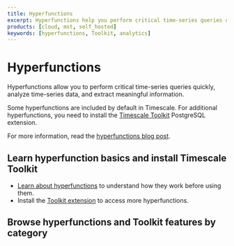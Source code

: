 ```yaml
---
title: Hyperfunctions
excerpt: Hyperfunctions help you perform critical time-series queries quickly
products: [cloud, mst, self_hosted]
keywords: [hyperfunctions, Toolkit, analytics]
---
```


# Hyperfunctions

Hyperfunctions allow you to perform critical time-series queries quickly,
analyze time-series data, and extract meaningful information.

Some hyperfunctions are included by default in Timescale. For
additional hyperfunctions, you need to install the
[Timescale Toolkit][install-toolkit] PostgreSQL extension.

For more information, read the [hyperfunctions blog post][hyperfunctions-blog].

## Learn hyperfunction basics and install Timescale Toolkit

*   [Learn about hyperfunctions][about-hyperfunctions] to understand how they
    work before using them.
*   Install the [Toolkit extension][install-toolkit] to access more
    hyperfunctions.

## Browse hyperfunctions and Toolkit features by category

[about-hyperfunctions]: /use-timescale/:currentVersion:/hyperfunctions/about-hyperfunctions
[hyperfunctions-blog]: https://blog.timescale.com/blog/time-series-analytics-for-postgresql-introducing-the-timescale-analytics-project/
[install-toolkit]: /self-hosted/:currentVersion:/tooling/install-toolkit/
